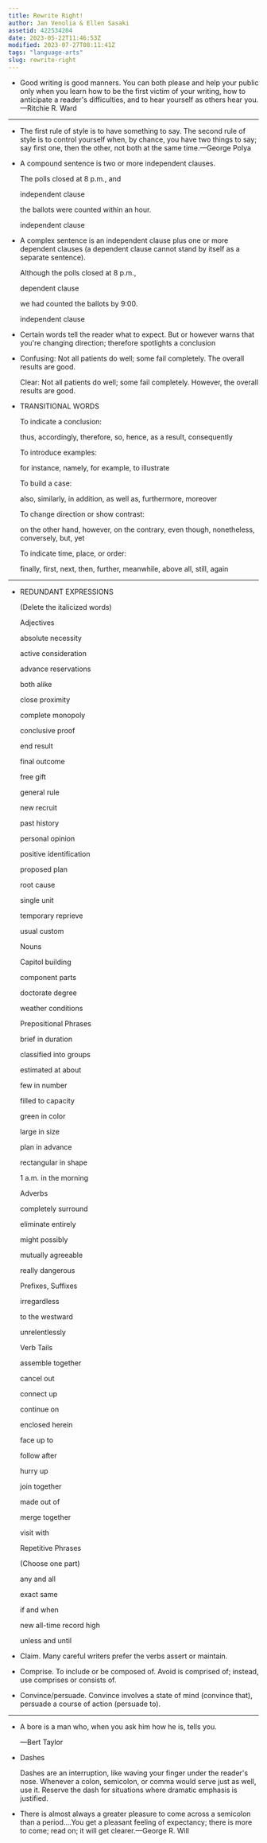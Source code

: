 ```yaml
---
title: Rewrite Right!
author: Jan Venolia & Ellen Sasaki
assetid: 422534204
date: 2023-05-22T11:46:53Z
modified: 2023-07-27T08:11:41Z
tags: "language-arts"
slug: rewrite-right
---
```


*  Good writing is good manners. You can both please and help your public only when you learn how to be the first victim of your writing, how to anticipate a reader's difficulties, and to hear yourself as others hear you.—Ritchie R. Ward

---

*  The first rule of style is to have something to say. The second rule of style is to control yourself when, by chance, you have two things to say; say first one, then the other, not both at the same time.—George Polya

*  A compound sentence is two or more independent clauses.
   
   The polls closed at 8 p.m., and
   
   independent clause
   
   the ballots were counted within an hour.
   
   independent clause

*  A complex sentence is an independent clause plus one or more dependent clauses (a dependent clause cannot stand by itself as a separate sentence).
   
   Although the polls closed at 8 p.m.,
   
   dependent clause
   
   we had counted the ballots by 9:00.
   
   independent clause

*  Certain words tell the reader what to expect. But or however warns that you're changing direction; therefore spotlights a conclusion

*  Confusing: Not all patients do well; some fail completely. The overall results are good.
   
   Clear: Not all patients do well; some fail completely. However, the overall results are good.

*  TRANSITIONAL WORDS
   
   To indicate a conclusion:
   
   thus, accordingly, therefore, so, hence, as a result, consequently
   
   To introduce examples:
   
   for instance, namely, for example, to illustrate
   
   To build a case:
   
   also, similarly, in addition, as well as, furthermore, moreover
   
   To change direction or show contrast:
   
   on the other hand, however, on the contrary, even though, nonetheless, conversely, but, yet
   
   To indicate time, place, or order:
   
   finally, first, next, then, further, meanwhile, above all, still, again

---

*  REDUNDANT EXPRESSIONS
   
   (Delete the italicized words)
   
   Adjectives
   
   absolute necessity
   
   active consideration
   
   advance reservations
   
   both alike
   
   close proximity
   
   complete monopoly
   
   conclusive proof
   
   end result
   
   final outcome
   
   free gift
   
   general rule
   
   new recruit
   
   past history
   
   personal opinion
   
   positive identification
   
   proposed plan
   
   root cause
   
   single unit
   
   temporary reprieve
   
   usual custom
   
   Nouns
   
   Capitol building
   
   component parts
   
   doctorate degree
   
   weather conditions
   
   Prepositional Phrases
   
   brief in duration
   
   classified into groups
   
   estimated at about
   
   few in number
   
   filled to capacity
   
   green in color
   
   large in size
   
   plan in advance
   
   rectangular in shape
   
   1 a.m. in the morning
   
   Adverbs
   
   completely surround
   
   eliminate entirely
   
   might possibly
   
   mutually agreeable
   
   really dangerous
   
   Prefixes, Suffixes
   
   irregardless
   
   to the westward
   
   unrelentlessly
   
   Verb Tails
   
   assemble together
   
   cancel out
   
   connect up
   
   continue on
   
   enclosed herein
   
   face up to
   
   follow after
   
   hurry up
   
   join together
   
   made out of
   
   merge together
   
   visit with
   
   Repetitive Phrases
   
   (Choose one part)
   
   any and all
   
   exact same
   
   if and when
   
   new all-time record high
   
   unless and until

*  Claim. Many careful writers prefer the verbs assert or maintain.

*  Comprise. To include or be composed of. Avoid is comprised of; instead, use comprises or consists of.

*  Convince/persuade. Convince involves a state of mind (convince that), persuade a course of action (persuade to).

---

*  A bore is a man who, when you ask him how he is, tells you.
   
   —Bert Taylor

*  Dashes
   
   Dashes are an interruption, like waving your finger under the reader's nose. Whenever a colon, semicolon, or comma would serve just as well, use it. Reserve the dash for situations where dramatic emphasis is justified.

*  There is almost always a greater pleasure to come across a semicolon than a period….You get a pleasant feeling of expectancy; there is more to come; read on; it will get clearer.—George R. Will

